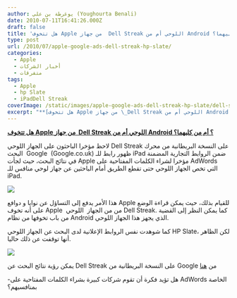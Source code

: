 ```yaml
---
author: يوغرطة بن علي (Youghourta Benali)
date: 2010-07-11T16:41:26.000Z
draft: false
title: 'هل تتخوف Apple من جهاز  Dell Streak اللوحي أم من Android ؟ أم من كليهما؟  '
type: post
url: /2010/07/apple-google-ads-dell-streak-hp-slate/
categories:
  - Apple
  - أخبار الشركات
  - متفرقات
tags:
  - Apple
  - hp Slate
  - iPadDell Streak
coverImage: /static/images/apple-google-ads-dell-streak-hp-slate/dell-streak-apple.png
excerpt: "**[هل تتخوف Apple من جهاز \_Dell Streak اللوحي أم من Android ؟ أم من كليهما؟](https://www.it-scoop.com/2010/07/apple-google-ads-dell-streak-hp-slate)**\n\nلاحظ مؤخرا الباحثون على الجهاز اللوحي Dell Streak على النسخة البريطانية من محرك البحث \_Google \_(Google.co.uk) ظهور رابط للـ iPad ضمن الروابط التجارية المضمنة في نتائج"
---
```

**[هل تتخوف Apple من جهاز  Dell Streak اللوحي أم من Android ؟ أم من كليهما؟](https://www.it-scoop.com/2010/07/apple-google-ads-dell-streak-hp-slate)**

لاحظ مؤخرا الباحثون على الجهاز اللوحي Dell Streak على النسخة البريطانية من محرك البحث  Google  (Google.co.uk) ظهور رابط للـ iPad ضمن الروابط التجارية المضمنة في نتائج البحث، حيث لجأت Apple مؤخرا لشراء الكلمات المفتاحية على AdWords التي تخص الجهاز اللوحي حتى تقطع الطريق أمام الباحثين عن جهاز لوحي منافس للـ iPad.

![](/static/images/apple-google-ads-dell-streak-hp-slate/dell-streak-apple.png)

هذا الأمر يدفع إلى التساؤل عن نوايا و دوافع Apple للقيام بذلك، حيث يمكن قراءة الوضع على أنه تخوف Apple  من من الجهاز  اللوحي Dell Streak. كما يمكن النظر إلى القضية من باب تخوفها من نظام Android الذي يجهز هذا الجهاز اللوحي.

كما شوهدت نفس الروابط الإعلانية لدى البحث عن الجهاز اللوحي HP Slate، لكن الظاهر أنها توقفت عن ذلك حاليا.

![](/static/images/apple-google-ads-dell-streak-hp-slate/hp-slate.png)

يمكن رؤية نتائج البحث عن Dell Streak على النسخة البريطانية من Google من [هنا](http://www.google.co.uk/#hl=fr\&source=hp\&q=dell+streak\&aq=f\&aqi=\&aql=\&oq=\&gs_rfai=\&fp=1\&cad=b)

\-هل تؤيد فكرة أن تقوم شركات كبيرة بشراء الكلمات المفتاحية على AdWords الخاصة بمنافسيهم؟
